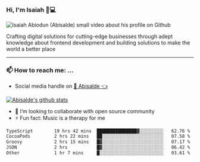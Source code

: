 ### Hi, I'm Isaiah 🌻💻

<img src="https://res.cloudinary.com/abisalde/image/upload/c_scale,h_311,w_816/v1616039512/Abisalde_github.gif" alt="Isaiah Abiodun (Abisalde) small video about his profile on Github">

Crafting digital solutions for cutting-edge businesses through adept knowledge about frontend development and building solutions to make the world a better place
<hr>

### 📫 How to reach me: ...
- Social media handle on <a href="https://twitter.com/abisalde">🔔  Abisalde   👈</a>


[![Abisalde's github stats](https://github-readme-stats.vercel.app/api?username=abisalde)](https://github.com/abisalde/github-readme-stats)

- 👯 I’m looking to collaborate with open source community
- ⚡ Fun fact: Music is a therapy for me


<!--
**abisalde/Abisalde** is a ✨ _special_ ✨ repository because its `README.md` (this file) appears on your GitHub profile.

Here are some ideas to get you started:


- 👯 I’m looking to collaborate with open source community
- 🤔 I’m looking for help with ...
- 💬 Ask me about ...
- 📫 How to reach me: ...
- 😄 Pronouns: ...
- ⚡ Fun fact: ...
-->

<!--START_SECTION:waka-->

```txt
TypeScript        19 hrs 42 mins  ███████████████▓░░░░░░░░░   62.76 %
CocoaPods         2 hrs 22 mins   ██░░░░░░░░░░░░░░░░░░░░░░░   07.58 %
Groovy            2 hrs 15 mins   █▓░░░░░░░░░░░░░░░░░░░░░░░   07.17 %
JSON              2 hrs           █▓░░░░░░░░░░░░░░░░░░░░░░░   06.42 %
Other             1 hr 7 mins     █░░░░░░░░░░░░░░░░░░░░░░░░   03.61 %
```

<!--END_SECTION:waka-->


